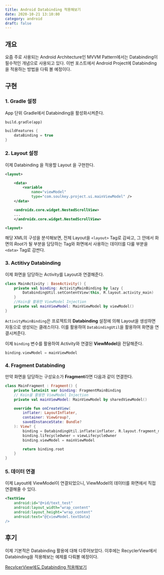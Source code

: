 ```yaml
---
title: Android Databinding 적용해보기
date: 2020-10-21 13:10:80
category: android
draft: false
---
```


## 개요

요즘 주로 사용되는 Android Architecture인 MVVM Pattern에서는 Databinding이 필수적인 개념으로 사용되고 있다. 이번 포스트에서 Android Project에 Databinding을 적용하는 방법을 다뤄 볼 예정이다.

## 구현

### 1. Gradle 설정

App 단위 Gradle에서 Databinding을 활성화시켜준다.

`build.gradle(app)`

```gradle
buildFeatures {
    dataBinding = true
}
```

### 2. Layout 설정

이제 Databinding 을 적용할 Layout 을 구현한다.

```xml
<layout>

    <data>
        <variable
            name="viewModel"
            type="com.soulkey.project.ui.mainViewModel" />
    </data>

    <androidx.core.widget.NestedScrollView>
    ...
    </androidx.core.widget.NestedScrollView>

<layout>
```

해당 XML의 구성을 분석해보면, 전체 Layout을 `<layout>` Tag로 감싸고, 그 안에서 화면의 *Root*가 될 부분을 담당하는 Tag와 화면에서 사용하는 데이터를 다룰 부분을 `<data>` Tag로 감싼다.

### 3. Actitivy Databinding

이제 화면을 담당하는 Activity를 Layout과 연결해준다.

```kotlin
class MainActivity : BaseActivity() {
    private val binding: ActivityMainBinding by lazy {
        DatabindingUtil.setContentView(this, R.layout.activity_main)
    }
    //Koin을 활용한 ViewModel Injection
    private val mainViewModel: MainViewModel by viewModel()
}
```

`ActivityMainBinding`은 프로젝트의 **Databinding** 설정에 의해 Layout을 생성하면 자동으로 생성되는 클래스이다. 이를 활용하여 `DatabindingUtil`을 활용하여 화면을 연결시켜준다.

이제 `binding` 변수를 활용하여 Activity와 연결된 **ViewModel**을 전달해준다.

```kotlin
binding.viewModel = mainViewModel
```

### 4. Fragment Databinding

만약 화면을 담당하는 구성요소가 **Fragment**라면 다음과 같이 연결한다.

```kotlin
class MainFragment : Fragment() {
    private lateinit var binding: FragmentMainBinding
    // Koin을 활용한 ViewModel Injection
    private val mainViewModel: MainViewModel by sharedViewModel()

    override fun onCreateView(
        inflater: LayoutInflater,
        container: ViewGroup?,
        savedInstanceState: Bundle?
    ): View? {
        binding = DatabindingUtil.inflate(inflater, R.layout.fragment_main, false)
        binding.lifecycleOwner = viewLifecycleOwner
        binding.viewModel = mainViewModel

        return binding.root
    }
}
```

### 5. 데이터 연결

이제 Layout에 ViewModel이 연결되었으니, ViewModel의 데이터를 화면에서 직접 연결해줄 수 있다.

```xml
<TextView
    android:id="@+id/text_test"
    android:layout_width="wrap_content"
    android:layout_height="wrap_content"
    android:text="@{viewModel.textData}
/>
```

## 후기

이제 기본적은 Databinding 활용에 대해 다루어보았다.
이후에는 RecyclerView에서 Databinding을 적용해보는 예제를 다뤄볼 예정이다.

[RecylcerView에도 Databinding 적용해보기](https://sulfurbottom.netlify.com/Android/recyclerview에도-databinding-적용해보기)
